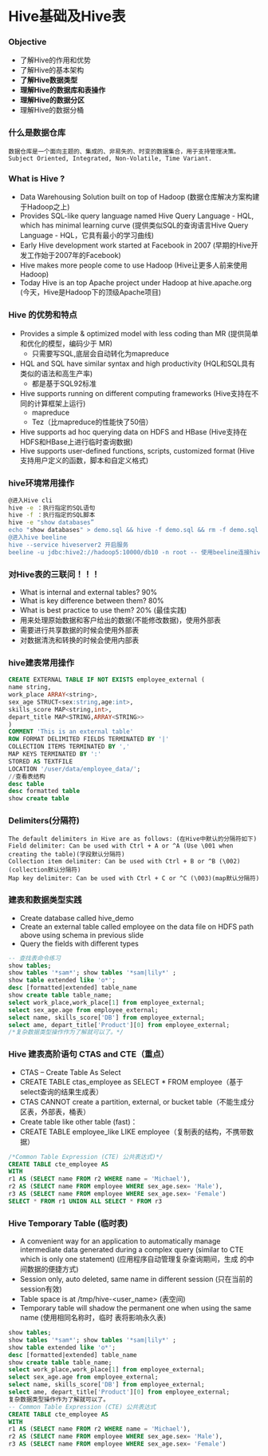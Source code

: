 # Hive基础及Hive表

### **Objective**
- 了解Hive的作用和优势
- 了解Hive的基本架构
- **了解Hive数据类型**
- **理解Hive的数据库和表操作**
- **理解Hive的数据分区**
- 理解Hive的数据分桶

### 什么是数据仓库
```
数据仓库是一个面向主题的、集成的、非易失的、时变的数据集合，用于支持管理决策。
Subject Oriented, Integrated, Non-Volatile, Time Variant.
```
### What is Hive ?
- Data Warehousing Solution built on top of Hadoop (数据仓库解决方案构建于Hadoop之上)
- Provides SQL-like query language named Hive Query Language - HQL, which has minimal learning
curve (提供类似SQL的查询语言Hive Query Language - HQL，它具有最小的学习曲线)
- Early Hive development work started at Facebook in 2007 (早期的Hive开发工作始于2007年的Facebook)
- Hive makes more people come to use Hadoop (Hive让更多人前来使用Hadoop)
- Today Hive is an top Apache project under Hadoop at hive.apache.org (今天，Hive是Hadoop下的顶级Apache项目)

### Hive 的优势和特点
- Provides a simple & optimized model with less coding than MR (提供简单和优化的模型，编码少于
MR)
    - 只需要写SQL,底层会自动转化为mapreduce
- HQL and SQL have similar syntax and high productivity (HQL和SQL具有类似的语法和高生产率)
    - 都是基于SQL92标准
- Hive supports running on different computing frameworks (Hive支持在不同的计算框架上运行)
    - mapreduce
    - Tez（比mapreduce的性能快了50倍）
- Hive supports ad hoc querying data on HDFS and HBase (Hive支持在HDFS和HBase上进行临时查询数据)
- Hive supports user-defined functions, scripts, customized format (Hive支持用户定义的函数，脚本和自定义格式)

### hive环境常用操作

```bash
@进入Hive cli
hive -e ：执行指定的SQL语句
hive -f ：执行指定的SQL脚本
hive -e "show databases”
echo "show databases" > demo.sql && hive -f demo.sql && rm -f demo.sql
@进入hive beeline
hive --service hiveserver2 开启服务
beeline -u jdbc:hive2://hadoop5:10000/db10 -n root -- 使用beeline连接hive
```

### 对Hive表的三联问！！！
- What is internal and external tables? 90%
- What is key difference between them? 80%
- What is best practice to use them? 20% (最佳实践)
- 用来处理原始数据和客户给出的数据(不能修改数据)，使用外部表
- 需要进行共享数据的时候会使用外部表
- 对数据清洗和转换的时候会使用内部表



### hive建表常用操作
```sql
CREATE EXTERNAL TABLE IF NOT EXISTS employee_external (
name string,
work_place ARRAY<string>,
sex_age STRUCT<sex:string,age:int>,
skills_score MAP<string,int>,
depart_title MAP<STRING,ARRAY<STRING>>
)
COMMENT 'This is an external table'
ROW FORMAT DELIMITED FIELDS TERMINATED BY '|'
COLLECTION ITEMS TERMINATED BY ','
MAP KEYS TERMINATED BY ':'
STORED AS TEXTFILE
LOCATION '/user/data/employee_data/';
//查看表结构
desc table
desc formatted table
show create table
```
### Delimiters(分隔符)
```
The default delimiters in Hive are as follows: (在Hive中默认的分隔符如下)
Field delimiter: Can be used with Ctrl + A or ^A (Use \001 when creating the table)(字段默认分隔符)
Collection item delimiter: Can be used with Ctrl + B or ^B (\002)(collection默认分隔符)
Map key delimiter: Can be used with Ctrl + C or ^C (\003)(map默认分隔符)
```

### 建表和数据类型实践

- Create database called hive_demo
-  Create an external table called employee on the data file on HDFS path above using schema in previous slide
- Query the fields with different types

```sql
-- 查找表命令练习
show tables;
show tables '*sam*'; show tables '*sam|lily*' ;
show table extended like 'o*';
desc [formatted|extended] table_name
show create table table_name;
select work_place,work_place[1] from employee_external;
select sex_age.age from employee_external;
select name, skills_score['DB'] from employee_external;
select ame, depart_title['Product'][0] from employee_external;
/*复杂数据类型操作作为了解就可以了。*/
```

### **Hive 建表高阶语句 CTAS and CTE（重点）**
- CTAS – Create Table As Select
- CREATE TABLE ctas_employee as SELECT * FROM employee（基于select查询的结果生成表）
- CTAS CANNOT create a partition, external, or bucket table（不能生成分区表，外部表，桶表）
- Create table like other table (fast)：
- CREATE TABLE employee_like LIKE employee（复制表的结构，不携带数据）

```sql
/*Common Table Expression (CTE) 公共表达式)*/
CREATE TABLE cte_employee AS
WITH
r1 AS (SELECT name FROM r2 WHERE name = 'Michael'),
r2 AS (SELECT name FROM employee WHERE sex_age.sex= 'Male'),
r3 AS (SELECT name FROM employee WHERE sex_age.sex= 'Female')
SELECT * FROM r1 UNION ALL SELECT * FROM r3
```

### Hive Temporary Table (临时表)

- A convenient way for an application to automatically manage intermediate data generated during a
complex query (similar to CTE which is only one statement) (应用程序自动管理复杂查询期间，生成
的中间数据的便捷方式)
- Session only, auto deleted, same name in different session (只在当前的session有效)
- Table space is at /tmp/hive-<user_name> (表空间)
- Temporary table will shadow the permanent one when using the same name (使用相同名称时，临时
表将影响永久表)

```sql
show tables;
show tables '*sam*'; show tables '*sam|lily*' ;
show table extended like 'o*';
desc [formatted|extended] table_name
show create table table_name;
select work_place,work_place[1] from employee_external;
select sex_age.age from employee_external;
select name, skills_score['DB'] from employee_external;
select ame, depart_title['Product'][0] from employee_external;
复杂数据类型操作作为了解就可以了。
-- Common Table Expression (CTE) 公共表达式
CREATE TABLE cte_employee AS
WITH
r1 AS (SELECT name FROM r2 WHERE name = 'Michael'),
r2 AS (SELECT name FROM employee WHERE sex_age.sex= 'Male'),
r3 AS (SELECT name FROM employee WHERE sex_age.sex= 'Female')
```